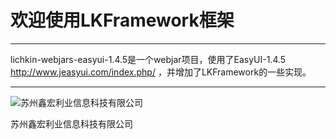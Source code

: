 # 欢迎使用LKFramework框架

------

lichkin-webjars-easyui-1.4.5是一个webjar项目，使用了EasyUI-1.4.5 http://www.jeasyui.com/index.php/ ，并增加了LKFramework的一些实现。

------
![苏州鑫宏利业信息科技有限公司](https://avatars2.githubusercontent.com/u/30554748?v=4&s=200=400x400)

苏州鑫宏利业信息科技有限公司

